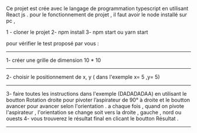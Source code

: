 Ce projet est crée avec le langage de programmation  typescript en utilisant React js . 
pour le fonctionnement de projet , il faut avoir le node installé sur pc , 

1 - cloner le projet 
2- npm install
3- npm start ou yarn start 

pour vérifier le test proposé par vous : 
******
1- créer une grille de dimension 10 * 10
******
2- choisir le positionnement de x, y ( dans l'exemple x= 5 ,y= 5)
******
3- faire toutes les instructions dans l'exemple (DADADADAA) en utilisant le boutton Rotation droite pour pivoter l’aspirateur de 90° à droite 
et le boutton avancer pour avancer selon l'orientation .
a chaque fois , quand on pivote l'aspirateur , l'orientation se change soit vers la droite , gauche , nord ou ouests
4- vous trouverez le résultat final en clicant le boutton Résultat .
********